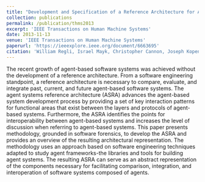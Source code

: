 ```yaml
---
title: "Development and Specification of a Reference Architecture for Agent-Based Systems"
collection: publications
permalink: /publication/thms2013
excerpt: 'IEEE Transactions on Human Machine Systems'
date: 2013-11-13
venue: 'IEEE Transactions on Human Machine Systems'
paperurl: 'https://ieeexplore.ieee.org/document/6663695'
citation: 'William Regli, Israel Mayk, Christopher Cannon, Joseph Kopena, Robert Lass and William M. Mongan. Development and Specification of a Reference Architecture for Agent-Based Systems. Published in the IEEE Transactions on Human-Machine Systems, 2013.'
---
```


The recent growth of agent-based software systems was achieved without the development of a reference architecture. From a software engineering standpoint, a reference architecture is necessary to compare, evaluate, and integrate past, current, and future agent-based software systems. The agent systems reference architecture (ASRA) advances the agent-based system development process by providing a set of key interaction patterns for functional areas that exist between the layers and protocols of agent-based systems. Furthermore, the ASRA identifies the points for interoperability between agent-based systems and increases the level of discussion when referring to agent-based systems. This paper presents methodology, grounded in software forensics, to develop the ASRA and provides an overview of the resulting architectural representation. The methodology uses an approach based on software engineering techniques adapted to study agent frameworks-the libraries and tools for building agent systems. The resulting ASRA can serve as an abstract representation of the components necessary for facilitating comparison, integration, and interoperation of software systems composed of agents.
